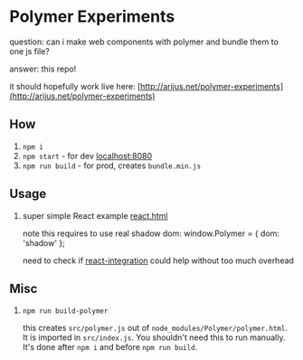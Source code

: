 # Polymer Experiments

question: can i make web components with polymer and bundle them to one js file?

answer: this repo! 

it should hopefully work live here: [http://arijus.net/polymer-experiments](http://arijus.net/polymer-experiments)

## How

1. `npm i`
1. `npm start` - for dev [localhost:8080](http://localhost:8080)
1. `npm run build` - for prod, creates `bundle.min.js`

## Usage

1. super simple React example [react.html](react.html)

    note this requires to use real shadow dom:
    window.Polymer = {
      dom: 'shadow'
    };

    need to check if [react-integration](https://github.com/webcomponents/react-integration) could help without too much overhead

## Misc

1. `npm run build-polymer`

   this creates `src/polymer.js` out of `node_modules/Polymer/polymer.html`. It is imported in `src/index.js`. You shouldn't need this to run manually. It's done after `npm i` and before `npm run build`.

